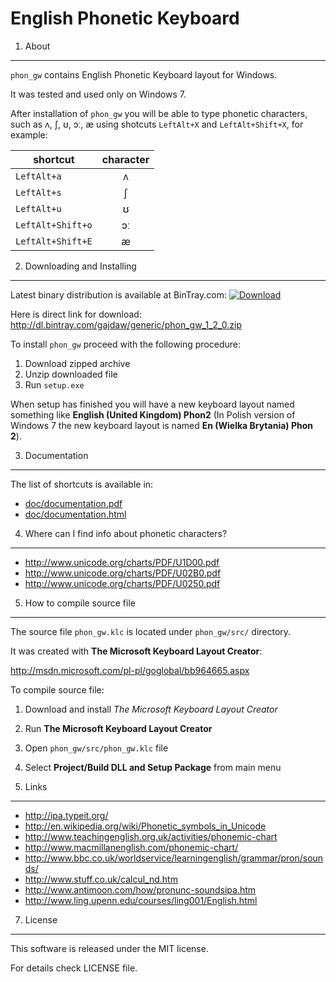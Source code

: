 English Phonetic Keyboard
=========================

1. About
--------
`phon_gw` contains English Phonetic Keyboard layout for Windows.

It was tested and used only on Windows 7.

After installation of `phon_gw` you will be able to type phonetic characters,
such as ʌ, ʃ, ʊ, ɔː, æ using shotcuts `LeftAlt+X` and `LeftAlt+Shift+X`, for example:

shortcut          | character
------------------|:----------:
`LeftAlt+a`       | ʌ
`LeftAlt+s`       | ʃ
`LeftAlt+u`       | ʊ
`LeftAlt+Shift+o` | ɔː
`LeftAlt+Shift+E` | æ

2. Downloading and Installing
-----------------------------
Latest binary distribution is available at BinTray.com:
[ ![Download](https://api.bintray.com/packages/gajdaw/generic/phon-gw/images/download.png) ](https://bintray.com/gajdaw/generic/phon-gw/_latestVersion)

Here is direct link for download:
http://dl.bintray.com/gajdaw/generic/phon_gw_1_2_0.zip

To install `phon_gw` proceed with the following procedure:

1. Download zipped archive
2. Unzip downloaded file
3. Run `setup.exe`

When setup has finished you will have a new keyboard layout 
named something like **English (United Kingdom) Phon2**
(In Polish version of Windows 7 the new keyboard layout is named **En (Wielka Brytania) Phon 2**).


3. Documentation
----------------
The list of shortcuts is available in:

* [doc/documentation.pdf](doc/documentation.pdf)
* [doc/documentation.html](doc/documentation.html)


4. Where can I find info about phonetic characters?
---------------------------------------------------

* http://www.unicode.org/charts/PDF/U1D00.pdf
* http://www.unicode.org/charts/PDF/U02B0.pdf
* http://www.unicode.org/charts/PDF/U0250.pdf


5. How to compile source file
-----------------------------
The source file `phon_gw.klc` is located under `phon_gw/src/` directory.

It was created with **The Microsoft Keyboard Layout Creator**:

http://msdn.microsoft.com/pl-pl/goglobal/bb964665.aspx

To compile source file:

1. Download and install _The Microsoft Keyboard Layout Creator_
2. Run **The Microsoft Keyboard Layout Creator**
3. Open `phon_gw/src/phon_gw.klc` file
4. Select **Project/Build DLL and Setup Package** from main menu


6. Links
--------

* http://ipa.typeit.org/
* http://en.wikipedia.org/wiki/Phonetic_symbols_in_Unicode
* http://www.teachingenglish.org.uk/activities/phonemic-chart
* http://www.macmillanenglish.com/phonemic-chart/
* http://www.bbc.co.uk/worldservice/learningenglish/grammar/pron/sounds/
* http://www.stuff.co.uk/calcul_nd.htm
* http://www.antimoon.com/how/pronunc-soundsipa.htm
* http://www.ling.upenn.edu/courses/ling001/English.html


7. License
----------

This software is released under the MIT license.

For details check LICENSE file.
